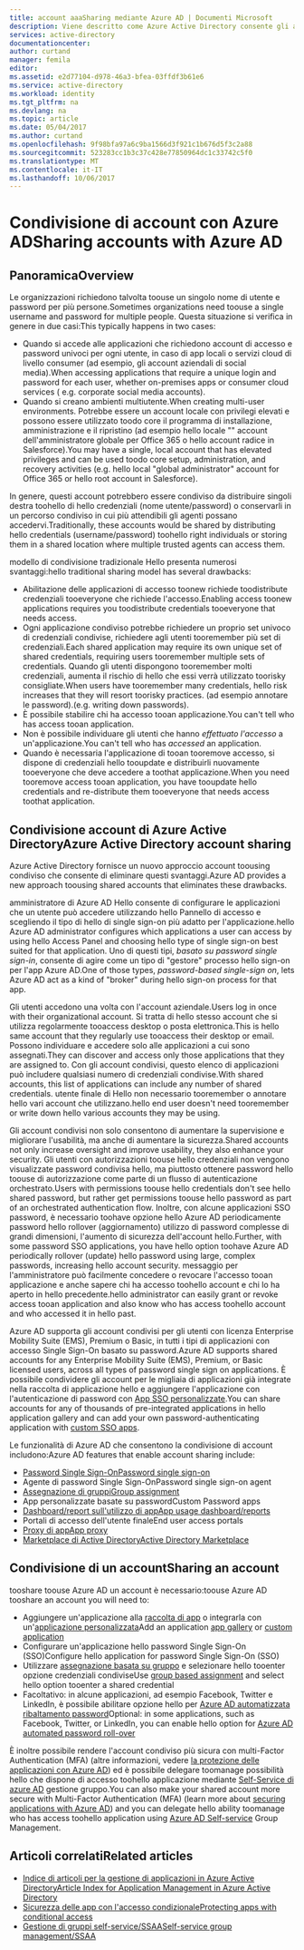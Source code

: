 ```yaml
---
title: account aaaSharing mediante Azure AD | Documenti Microsoft
description: Viene descritto come Azure Active Directory consente gli account di condivisione toosecurely organizzazioni per applicazioni locali e i servizi cloud di consumer.
services: active-directory
documentationcenter: 
author: curtand
manager: femila
editor: 
ms.assetid: e2d77104-d978-46a3-bfea-03ffdf3b61e6
ms.service: active-directory
ms.workload: identity
ms.tgt_pltfrm: na
ms.devlang: na
ms.topic: article
ms.date: 05/04/2017
ms.author: curtand
ms.openlocfilehash: 9f98bfa97a6c9ba1566d3f921c1b676d5f3c2a88
ms.sourcegitcommit: 523283cc1b3c37c428e77850964dc1c33742c5f0
ms.translationtype: MT
ms.contentlocale: it-IT
ms.lasthandoff: 10/06/2017
---
```

# <a name="sharing-accounts-with-azure-ad"></a><span data-ttu-id="825c7-103">Condivisione di account con Azure AD</span><span class="sxs-lookup"><span data-stu-id="825c7-103">Sharing accounts with Azure AD</span></span>
## <a name="overview"></a><span data-ttu-id="825c7-104">Panoramica</span><span class="sxs-lookup"><span data-stu-id="825c7-104">Overview</span></span>
<span data-ttu-id="825c7-105">Le organizzazioni richiedono talvolta toouse un singolo nome di utente e password per più persone.</span><span class="sxs-lookup"><span data-stu-id="825c7-105">Sometimes organizations need toouse a single username and password for multiple people.</span></span> <span data-ttu-id="825c7-106">Questa situazione si verifica in genere in due casi:</span><span class="sxs-lookup"><span data-stu-id="825c7-106">This typically happens in two cases:</span></span>

* <span data-ttu-id="825c7-107">Quando si accede alle applicazioni che richiedono account di accesso e password univoci per ogni utente, in caso di app locali o servizi cloud di livello consumer (ad esempio, gli account aziendali di social media).</span><span class="sxs-lookup"><span data-stu-id="825c7-107">When accessing applications that require a unique login and password for each user, whether on-premises apps or consumer cloud services ( e.g. corporate social media accounts).</span></span>
* <span data-ttu-id="825c7-108">Quando si creano ambienti multiutente.</span><span class="sxs-lookup"><span data-stu-id="825c7-108">When creating multi-user environments.</span></span> <span data-ttu-id="825c7-109">Potrebbe essere un account locale con privilegi elevati e possono essere utilizzato toodo core il programma di installazione, amministrazione e il ripristino (ad esempio hello locale "" account dell'amministratore globale per Office 365 o hello account radice in Salesforce).</span><span class="sxs-lookup"><span data-stu-id="825c7-109">You may have a single, local account that has elevated privileges and can be used toodo core setup, administration, and recovery activities (e.g. hello local "global administrator" account for Office 365 or hello root account in Salesforce).</span></span>

<span data-ttu-id="825c7-110">In genere, questi account potrebbero essere condiviso da distribuire singoli destra toohello di hello credenziali (nome utente/password) o conservarli in un percorso condiviso in cui più attendibili gli agenti possano accedervi.</span><span class="sxs-lookup"><span data-stu-id="825c7-110">Traditionally, these accounts would be shared by distributing hello credentials (username/password) toohello right individuals or storing them in a shared location where multiple trusted agents can access them.</span></span>

<span data-ttu-id="825c7-111">modello di condivisione tradizionale Hello presenta numerosi svantaggi:</span><span class="sxs-lookup"><span data-stu-id="825c7-111">hello traditional sharing model has several drawbacks:</span></span>

* <span data-ttu-id="825c7-112">Abilitazione delle applicazioni di accesso toonew richiede toodistribute credenziali tooeveryone che richiede l'accesso.</span><span class="sxs-lookup"><span data-stu-id="825c7-112">Enabling access toonew applications requires you toodistribute credentials tooeveryone that needs access.</span></span>
* <span data-ttu-id="825c7-113">Ogni applicazione condiviso potrebbe richiedere un proprio set univoco di credenziali condivise, richiedere agli utenti tooremember più set di credenziali.</span><span class="sxs-lookup"><span data-stu-id="825c7-113">Each shared application may require its own unique set of shared credentials, requiring users tooremember multiple sets of credentials.</span></span> <span data-ttu-id="825c7-114">Quando gli utenti dispongono tooremember molti credenziali, aumenta il rischio di hello che essi verrà utilizzato toorisky consigliate.</span><span class="sxs-lookup"><span data-stu-id="825c7-114">When users have tooremember many credentials, hello risk increases that they will resort toorisky practices.</span></span> <span data-ttu-id="825c7-115">(ad esempio annotare le password).</span><span class="sxs-lookup"><span data-stu-id="825c7-115">(e.g. writing down passwords).</span></span>
* <span data-ttu-id="825c7-116">È possibile stabilire chi ha accesso tooan applicazione.</span><span class="sxs-lookup"><span data-stu-id="825c7-116">You can't tell who has access tooan application.</span></span>
* <span data-ttu-id="825c7-117">Non è possibile individuare gli utenti che hanno *effettuato l'accesso* a un'applicazione.</span><span class="sxs-lookup"><span data-stu-id="825c7-117">You can't tell who has *accessed* an application.</span></span>
* <span data-ttu-id="825c7-118">Quando è necessaria l'applicazione di tooan tooremove accesso, si dispone di credenziali hello tooupdate e distribuirli nuovamente tooeveryone che deve accedere a toothat applicazione.</span><span class="sxs-lookup"><span data-stu-id="825c7-118">When you need tooremove access tooan application, you have tooupdate hello credentials and re-distribute them tooeveryone that needs access toothat application.</span></span>

## <a name="azure-active-directory-account-sharing"></a><span data-ttu-id="825c7-119">Condivisione account di Azure Active Directory</span><span class="sxs-lookup"><span data-stu-id="825c7-119">Azure Active Directory account sharing</span></span>
<span data-ttu-id="825c7-120">Azure Active Directory fornisce un nuovo approccio account toousing condiviso che consente di eliminare questi svantaggi.</span><span class="sxs-lookup"><span data-stu-id="825c7-120">Azure AD provides a new approach toousing shared accounts that eliminates these drawbacks.</span></span>

<span data-ttu-id="825c7-121">amministratore di Azure AD Hello consente di configurare le applicazioni che un utente può accedere utilizzando hello Pannello di accesso e scegliendo il tipo di hello di single sign-on più adatto per l'applicazione.</span><span class="sxs-lookup"><span data-stu-id="825c7-121">hello Azure AD administrator configures which applications a user can access by using hello Access Panel and choosing hello type of single sign-on best suited for that application.</span></span> <span data-ttu-id="825c7-122">Uno di questi tipi, *basato su password single sign-in*, consente di agire come un tipo di "gestore" processo hello sign-on per l'app Azure AD.</span><span class="sxs-lookup"><span data-stu-id="825c7-122">One of those types, *password-based single-sign on*, lets Azure AD act as a kind of "broker" during hello sign-on process for that app.</span></span>

<span data-ttu-id="825c7-123">Gli utenti accedono una volta con l'account aziendale.</span><span class="sxs-lookup"><span data-stu-id="825c7-123">Users log in once with their organizational account.</span></span> <span data-ttu-id="825c7-124">Si tratta di hello stesso account che si utilizza regolarmente tooaccess desktop o posta elettronica.</span><span class="sxs-lookup"><span data-stu-id="825c7-124">This is hello same account that they regularly use tooaccess their desktop or email.</span></span> <span data-ttu-id="825c7-125">Possono individuare e accedere solo alle applicazioni a cui sono assegnati.</span><span class="sxs-lookup"><span data-stu-id="825c7-125">They can discover and access only those applications that they are assigned to.</span></span> <span data-ttu-id="825c7-126">Con gli account condivisi, questo elenco di applicazioni può includere qualsiasi numero di credenziali condivise.</span><span class="sxs-lookup"><span data-stu-id="825c7-126">With shared accounts, this list of applications can include any number of shared credentials.</span></span> <span data-ttu-id="825c7-127">utente finale di Hello non necessario tooremember o annotare hello vari account che utilizzano.</span><span class="sxs-lookup"><span data-stu-id="825c7-127">hello end user doesn't need tooremember or write down hello various accounts they may be using.</span></span>

<span data-ttu-id="825c7-128">Gli account condivisi non solo consentono di aumentare la supervisione e migliorare l'usabilità, ma anche di aumentare la sicurezza.</span><span class="sxs-lookup"><span data-stu-id="825c7-128">Shared accounts not only increase oversight and improve usability, they also enhance your security.</span></span> <span data-ttu-id="825c7-129">Gli utenti con autorizzazioni toouse hello credenziali non vengono visualizzate password condivisa hello, ma piuttosto ottenere password hello toouse di autorizzazione come parte di un flusso di autenticazione orchestrato.</span><span class="sxs-lookup"><span data-stu-id="825c7-129">Users with permissions toouse hello credentials don't see hello shared password, but rather get permissions toouse hello password as part of an orchestrated authentication flow.</span></span> <span data-ttu-id="825c7-130">Inoltre, con alcune applicazioni SSO password, è necessario toohave opzione hello Azure AD periodicamente password hello rollover (aggiornamento) utilizzo di password complesse di grandi dimensioni, l'aumento di sicurezza dell'account hello.</span><span class="sxs-lookup"><span data-stu-id="825c7-130">Further, with some password SSO applications, you have hello option toohave Azure AD periodically rollover (update) hello password using large, complex passwords, increasing hello account security.</span></span> <span data-ttu-id="825c7-131">messaggio per l'amministratore può facilmente concedere o revocare l'accesso tooan applicazione e anche sapere chi ha accesso toohello account e chi lo ha aperto in hello precedente.</span><span class="sxs-lookup"><span data-stu-id="825c7-131">hello administrator can easily grant or revoke access tooan application and also know who has access toohello account and who accessed it in hello past.</span></span>

<span data-ttu-id="825c7-132">Azure AD supporta gli account condivisi per gli utenti con licenza Enterprise Mobility Suite (EMS), Premium o Basic, in tutti i tipi di applicazioni con accesso Single Sign-On basato su password.</span><span class="sxs-lookup"><span data-stu-id="825c7-132">Azure AD supports shared accounts for any Enterprise Mobility Suite (EMS), Premium, or Basic licensed users, across all types of password single sign on applications.</span></span> <span data-ttu-id="825c7-133">È possibile condividere gli account per le migliaia di applicazioni già integrate nella raccolta di applicazione hello e aggiungere l'applicazione con l'autenticazione di password con [App SSO personalizzate](active-directory-sso-integrate-saas-apps.md).</span><span class="sxs-lookup"><span data-stu-id="825c7-133">You can share accounts for any of thousands of pre-integrated applications in hello application gallery and can add your own password-authenticating application with [custom SSO apps](active-directory-sso-integrate-saas-apps.md).</span></span>

<span data-ttu-id="825c7-134">Le funzionalità di Azure AD che consentono la condivisione di account includono:</span><span class="sxs-lookup"><span data-stu-id="825c7-134">Azure AD features that enable account sharing include:</span></span>

* [<span data-ttu-id="825c7-135">Password Single Sign-On</span><span class="sxs-lookup"><span data-stu-id="825c7-135">Password single sign-on</span></span>](active-directory-appssoaccess-whatis.md#password-based-single-sign-on)
* <span data-ttu-id="825c7-136">Agente di password Single Sign-On</span><span class="sxs-lookup"><span data-stu-id="825c7-136">Password single sign-on agent</span></span>
* [<span data-ttu-id="825c7-137">Assegnazione di gruppi</span><span class="sxs-lookup"><span data-stu-id="825c7-137">Group assignment</span></span>](active-directory-accessmanagement-self-service-group-management.md)
* <span data-ttu-id="825c7-138">App personalizzate basate su password</span><span class="sxs-lookup"><span data-stu-id="825c7-138">Custom Password apps</span></span>
* [<span data-ttu-id="825c7-139">Dashboard/report sull'utilizzo di app</span><span class="sxs-lookup"><span data-stu-id="825c7-139">App usage dashboard/reports</span></span>](active-directory-passwords-get-insights.md)
* <span data-ttu-id="825c7-140">Portali di accesso dell'utente finale</span><span class="sxs-lookup"><span data-stu-id="825c7-140">End user access portals</span></span>
* [<span data-ttu-id="825c7-141">Proxy di app</span><span class="sxs-lookup"><span data-stu-id="825c7-141">App proxy</span></span>](active-directory-application-proxy-get-started.md)
* [<span data-ttu-id="825c7-142">Marketplace di Active Directory</span><span class="sxs-lookup"><span data-stu-id="825c7-142">Active Directory Marketplace</span></span>](https://azure.microsoft.com/marketplace/active-directory/all/)

## <a name="sharing-an-account"></a><span data-ttu-id="825c7-143">Condivisione di un account</span><span class="sxs-lookup"><span data-stu-id="825c7-143">Sharing an account</span></span>
<span data-ttu-id="825c7-144">tooshare toouse Azure AD un account è necessario:</span><span class="sxs-lookup"><span data-stu-id="825c7-144">toouse Azure AD tooshare an account you will need to:</span></span>

* <span data-ttu-id="825c7-145">Aggiungere un'applicazione alla [raccolta di app](https://azure.microsoft.com/marketplace/active-directory/) o integrarla con un'[applicazione personalizzata](http://blogs.technet.com/b/ad/archive/2015/06/17/bring-your-own-app-with-azure-ad-self-service-saml-configuration-gt-now-in-preview.aspx)</span><span class="sxs-lookup"><span data-stu-id="825c7-145">Add an application [app gallery](https://azure.microsoft.com/marketplace/active-directory/) or [custom application](http://blogs.technet.com/b/ad/archive/2015/06/17/bring-your-own-app-with-azure-ad-self-service-saml-configuration-gt-now-in-preview.aspx)</span></span>
* <span data-ttu-id="825c7-146">Configurare un'applicazione hello password Single Sign-On (SSO)</span><span class="sxs-lookup"><span data-stu-id="825c7-146">Configure hello application for password Single Sign-On (SSO)</span></span>
* <span data-ttu-id="825c7-147">Utilizzare [assegnazione basata su gruppo](active-directory-accessmanagement-group-saasapps.md) e selezionare hello tooenter opzione credenziali condivise</span><span class="sxs-lookup"><span data-stu-id="825c7-147">Use [group based assignment](active-directory-accessmanagement-group-saasapps.md) and select hello option tooenter a shared credential</span></span>
* <span data-ttu-id="825c7-148">Facoltativo: in alcune applicazioni, ad esempio Facebook, Twitter e LinkedIn, è possibile abilitare opzione hello per [Azure AD automatizzata ribaltamento password](http://blogs.technet.com/b/ad/archive/2015/02/20/azure-ad-automated-password-roll-over-for-facebook-twitter-and-linkedin-now-in-preview.aspx)</span><span class="sxs-lookup"><span data-stu-id="825c7-148">Optional: in some applications, such as Facebook, Twitter, or LinkedIn, you can enable hello option for [Azure AD automated password roll-over](http://blogs.technet.com/b/ad/archive/2015/02/20/azure-ad-automated-password-roll-over-for-facebook-twitter-and-linkedin-now-in-preview.aspx)</span></span>

<span data-ttu-id="825c7-149">È inoltre possibile rendere l'account condiviso più sicura con multi-Factor Authentication (MFA) (altre informazioni, vedere [la protezione delle applicazioni con Azure AD](../multi-factor-authentication/multi-factor-authentication-get-started.md)) ed è possibile delegare toomanage possibilità hello che dispone di accesso toohello applicazione mediante [Self-Service di azure AD](active-directory-accessmanagement-self-service-group-management.md) gestione gruppo.</span><span class="sxs-lookup"><span data-stu-id="825c7-149">You can also make your shared account more secure with Multi-Factor Authentication (MFA) (learn more about [securing applications with Azure AD](../multi-factor-authentication/multi-factor-authentication-get-started.md)) and you can delegate hello ability toomanage who has access toohello application using [Azure AD Self-service](active-directory-accessmanagement-self-service-group-management.md) Group Management.</span></span>

## <a name="related-articles"></a><span data-ttu-id="825c7-150">Articoli correlati</span><span class="sxs-lookup"><span data-stu-id="825c7-150">Related articles</span></span>
* [<span data-ttu-id="825c7-151">Indice di articoli per la gestione di applicazioni in Azure Active Directory</span><span class="sxs-lookup"><span data-stu-id="825c7-151">Article Index for Application Management in Azure Active Directory</span></span>](active-directory-apps-index.md)
* [<span data-ttu-id="825c7-152">Sicurezza delle app con l'accesso condizionale</span><span class="sxs-lookup"><span data-stu-id="825c7-152">Protecting apps with conditional access</span></span>](active-directory-conditional-access.md)
* [<span data-ttu-id="825c7-153">Gestione di gruppi self-service/SSAA</span><span class="sxs-lookup"><span data-stu-id="825c7-153">Self-service group management/SSAA</span></span>](active-directory-accessmanagement-self-service-group-management.md)

